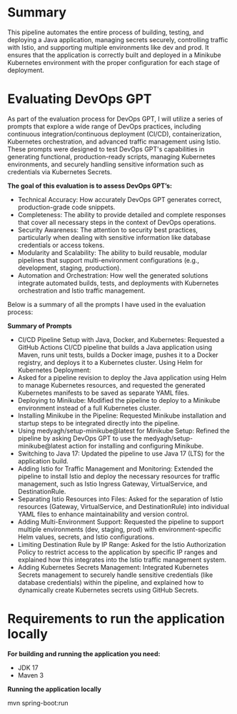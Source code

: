 # Summary
This pipeline automates the entire process of building, testing, and deploying a Java application, managing secrets securely, 
controlling traffic with Istio, and supporting multiple environments like dev and prod. It ensures that the application 
is correctly built and deployed in a Minikube Kubernetes environment with the proper configuration for each stage of deployment.

# Evaluating DevOps GPT

As part of the evaluation process for DevOps GPT, I will utilize a series of prompts that explore a wide range of DevOps practices, including continuous integration/continuous deployment (CI/CD), containerization, Kubernetes orchestration, and advanced traffic management using Istio. These prompts were designed to test DevOps GPT's capabilities in generating functional, production-ready scripts, managing Kubernetes environments, and securely handling sensitive information such as credentials via Kubernetes Secrets.

**The goal of this evaluation is to assess DevOps GPT’s:**

- Technical Accuracy: How accurately DevOps GPT generates correct, production-grade code snippets.
- Completeness: The ability to provide detailed and complete responses that cover all necessary steps in the context of DevOps operations.
- Security Awareness: The attention to security best practices, particularly when dealing with sensitive information like database credentials or access tokens.
- Modularity and Scalability: The ability to build reusable, modular pipelines that support multi-environment configurations (e.g., development, staging, production).
- Automation and Orchestration: How well the generated solutions integrate automated builds, tests, and deployments with Kubernetes orchestration and Istio traffic management.

Below is a summary of all the prompts I have used in the evaluation process:

**Summary of Prompts**

- CI/CD Pipeline Setup with Java, Docker, and Kubernetes: Requested a GitHub Actions CI/CD pipeline that builds a Java application using Maven, runs unit tests, builds a Docker image, pushes it to a Docker registry, and deploys it to a Kubernetes cluster.
Using Helm for Kubernetes Deployment:
- Asked for a pipeline revision to deploy the Java application using Helm to manage Kubernetes resources, and requested the generated Kubernetes manifests to be saved as separate YAML files.
- Deploying to Minikube: Modified the pipeline to deploy to a Minikube environment instead of a full Kubernetes cluster.
- Installing Minikube in the Pipeline: Requested Minikube installation and startup steps to be integrated directly into the pipeline.
- Using medyagh/setup-minikube@latest for Minikube Setup: Refined the pipeline by asking DevOps GPT to use the medyagh/setup-minikube@latest action for installing and configuring Minikube.
- Switching to Java 17: Updated the pipeline to use Java 17 (LTS) for the application build.
- Adding Istio for Traffic Management and Monitoring: Extended the pipeline to install Istio and deploy the necessary resources for traffic management, such as Istio Ingress Gateway, VirtualService, and DestinationRule.
- Separating Istio Resources into Files: Asked for the separation of Istio resources (Gateway, VirtualService, and DestinationRule) into individual YAML files to enhance maintainability and version control.
- Adding Multi-Environment Support: Requested the pipeline to support multiple environments (dev, staging, prod) with environment-specific Helm values, secrets, and Istio configurations.
- Limiting Destination Rule by IP Range: Asked for the Istio Authorization Policy to restrict access to the application by specific IP ranges and explained how this integrates into the Istio traffic management system.
- Adding Kubernetes Secrets Management: Integrated Kubernetes Secrets management to securely handle sensitive credentials (like database credentials) within the pipeline, and explained how to dynamically create Kubernetes secrets using GitHub Secrets.
    
# Requirements to run the application locally

**For building and running the application you need:**

* JDK 17
* Maven 3

**Running the application locally**

mvn spring-boot:run
